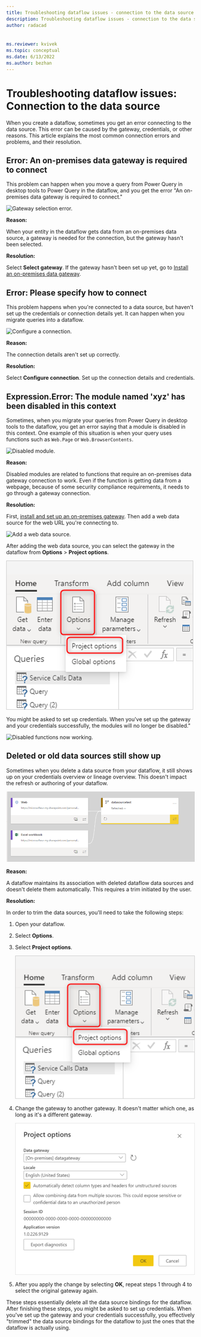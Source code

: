 ```yaml
---
title: Troubleshooting dataflow issues - connection to the data source
description: Troubleshooting dataflow issues - connection to the data source
author: radacad


ms.reviewer: kvivek
ms.topic: conceptual
ms.date: 6/13/2022
ms.author: bezhan
---
```


# Troubleshooting dataflow issues: Connection to the data source

When you create a dataflow, sometimes you get an error connecting to the data source. This error can be caused by the gateway, credentials, or other reasons. This article explains the most common connection errors and problems, and their resolution.

## Error: An on-premises data gateway is required to connect

This problem can happen when you move a query from Power Query in desktop tools to Power Query in the dataflow, and you get the error "An on-premises data gateway is required to connect."

![Gateway selection error.](media/GatewaySelectError.png)

**Reason:**

When your entity in the dataflow gets data from an on-premises data source, a gateway is needed for the connection, but the gateway hasn't been selected.

**Resolution:**

Select **Select gateway**. If the gateway hasn't been set up yet, go to [Install an on-premises data gateway](/data-integration/gateway/service-gateway-install).

## Error: Please specify how to connect

This problem happens when you're connected to a data source, but haven't set up the credentials or connection details yet. It can happen when you migrate queries into a dataflow.

![Configure a connection.](media/ConfigureConnection.png)

**Reason:**

The connection details aren't set up correctly.

**Resolution:**

Select **Configure connection**. Set up the connection details and credentials.

## Expression.Error: The module named 'xyz' has been disabled in this context

Sometimes, when you migrate your queries from Power Query in desktop tools to the dataflow, you get an error saying that a module is disabled in this context. One example of this situation is when your query uses functions such as `Web.Page` or `Web.BrowserContents`.

![Disabled module.](media/DisabledModule.png)

**Reason:**

Disabled modules are related to functions that require an on-premises data gateway connection to work. Even if the function is getting data from a webpage, because of some security compliance requirements, it needs to go through a gateway connection.

**Resolution:**

First, [install and set up an on-premises gateway](/data-integration/gateway/service-gateway-install). Then add a web data source for the web URL you're connecting to.

![Add a web data source.](media/WebDataSourceInGateway.png)

After adding the web data source, you can select the gateway in the dataflow from **Options** > **Project options**.

![Project options in the dataflow.](media/troubleshoot-dataflow-deleted-source/ProjectOptions.png)

You might be asked to set up credentials. When you've set up the gateway and your credentials successfully, the modules will no longer be disabled."

![Disabled functions now working.](media/DisabledFunctionWorkingFine.png)

## Deleted or old data sources still show up

Sometimes when you delete a data source from your dataflow, it still shows up on your credentials overview or lineage overview. This doesn't impact the refresh or authoring of your dataflow.

![Lineage overview.](media/troubleshoot-dataflow-deleted-source/linage-overview.png)

**Reason:**

A dataflow maintains its association with deleted dataflow data sources and doesn't delete them automatically. This requires a trim initiated by the user.

**Resolution:**

In order to trim the data sources, you'll need to take the following steps:

1. Open your dataflow.

1. Select **Options**.

1. Select **Project options**.

   ![Screenshot showing the Options and Project Options selections emphasized.](media/troubleshoot-dataflow-deleted-source/ProjectOptions.png)

1. Change the gateway to another gateway. It doesn't matter which one, as long as it's a different gateway.

   ![Gateway selector.](media/troubleshoot-dataflow-deleted-source/gateway-selection.png)

1. After you apply the change by selecting **OK**, repeat steps 1 through 4 to select the original gateway again.

These steps essentially delete all the data source bindings for the dataflow. After finishing these steps, you might be asked to set up credentials. When you've set up the gateway and your credentials successfully, you effectively "trimmed" the data source bindings for the dataflow to just the ones that the dataflow is actually using.
